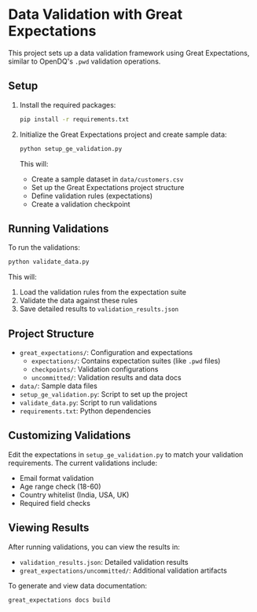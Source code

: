 # Data Validation with Great Expectations

This project sets up a data validation framework using Great Expectations, similar to OpenDQ's `.pwd` validation operations.

## Setup

1. Install the required packages:
   ```bash
   pip install -r requirements.txt
   ```

2. Initialize the Great Expectations project and create sample data:
   ```bash
   python setup_ge_validation.py
   ```
   This will:
   - Create a sample dataset in `data/customers.csv`
   - Set up the Great Expectations project structure
   - Define validation rules (expectations)
   - Create a validation checkpoint

## Running Validations

To run the validations:
```bash
python validate_data.py
```

This will:
1. Load the validation rules from the expectation suite
2. Validate the data against these rules
3. Save detailed results to `validation_results.json`

## Project Structure

- `great_expectations/`: Configuration and expectations
  - `expectations/`: Contains expectation suites (like `.pwd` files)
  - `checkpoints/`: Validation configurations
  - `uncommitted/`: Validation results and data docs
- `data/`: Sample data files
- `setup_ge_validation.py`: Script to set up the project
- `validate_data.py`: Script to run validations
- `requirements.txt`: Python dependencies

## Customizing Validations

Edit the expectations in `setup_ge_validation.py` to match your validation requirements. The current validations include:
- Email format validation
- Age range check (18-60)
- Country whitelist (India, USA, UK)
- Required field checks

## Viewing Results

After running validations, you can view the results in:
- `validation_results.json`: Detailed validation results
- `great_expectations/uncommitted/`: Additional validation artifacts

To generate and view data documentation:
```bash
great_expectations docs build
```
